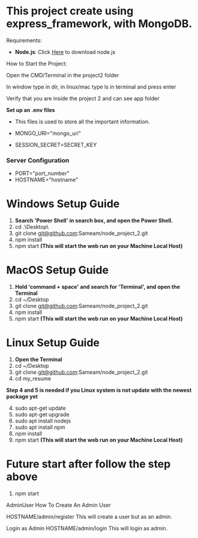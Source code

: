 # This project create using express_framework, with MongoDB. 

Requirements:

- <b>Node.js</b>: Click [Here](https://nodejs.org/en/download/) to download node.js

How to Start the Project:

Open the CMD/Terminal in the project2 folder

In window type in dir, in linux/mac type ls in terminal and press enter

Verify that you are inside the project 2 and can see app folder

**Set up an .env files** 
* This files is used to store all the important information. 
* MONGO_URI="mongo_uri"

* SESSION_SECRET=SECRET_KEY

### Server Configuration
* PORT="port_number"
* HOSTNAME="hostname"

# Windows Setup Guide
1. <b>Search 'Power Shell' in search box, and open the Power Shell. </b>
2. cd .\Desktop\
3. git clone git@github.com:Sameam/node_project_2.git
4. npm install
5. npm start **(This will start the web run on your Machine Local Host)**

# MacOS Setup Guide
1. <b>Hold 'command + space' and search for 'Terminal', and open the Terminal </b>
2. cd ~/Desktop
3. git clone git@github.com:Sameam/node_project_2.git
4. npm install
5. npm start **(This will start the web run on your Machine Local Host)**

# Linux Setup Guide
1. <b>Open the Terminal </b>
2. cd ~/Desktop
3. git clone git@github.com:Sameam/node_project_2.git
4. cd my_resume

**Step 4 and 5 is needed if you Linux system is not update with the newest package yet**


4. sudo apt-get update
5. sudo apt-get upgrade
6. sudo apt install nodejs
7. sudo apt install npm
7. npm install
8. npm start **(This will start the web run on your Machine Local Host)**

# Future start after follow the step above 
1. npm start


AdminUser
How To Create An Admin User

HOSTNAME/admin/register
This will create a user but as an admin. 

Login as Admin 
HOSTNAME/admin/login
This will login as admin. 





